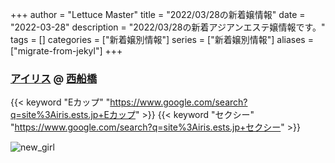 +++
author = "Lettuce Master"
title = "2022/03/28の新着嬢情報"
date = "2022-03-28"
description = "2022/03/28の新着アジアンエステ嬢情報です。"
tags = []
categories = ["新着嬢別情報"]
series = ["新着嬢別情報"]
aliases = ["migrate-from-jekyl"]
+++
### [アイリス](https://iris.ests.jp/) @ [西船橋](/post/nishifunabashi)
{{< keyword "Eカップ" "https://www.google.com/search?q=site%3Airis.ests.jp+Eカップ" >}} {{< keyword "セクシー" "https://www.google.com/search?q=site%3Airis.ests.jp+セクシー" >}} 

![new_girl](https://iris.ests.jp/photos/sites/58/2022/03/2022032717453882.jpeg_302X450.jpeg)

